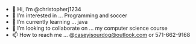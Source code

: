- 👋 Hi, I’m @christopherj1234
- 👀 I’m interested in ...  Programming and soccer
- 🌱 I’m currently learning ...  java
- 💞️ I’m looking to collaborate on ...  my computer science course
- 📫 How to reach me ... @caseyisourdog@outlook.com or 571-662-9168

<!---
christopherj1234/christopherj1234 is a ✨ special ✨ repository because its `README.md` (this file) appears on your GitHub profile.
You can click the Preview link to take a look at your changes.
--->

